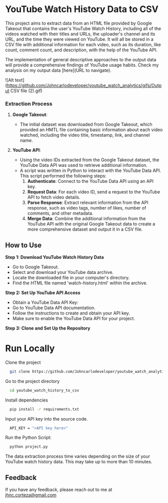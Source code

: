 
# YouTube Watch History Data to CSV

This project aims to extract data from an HTML file provided by Google Takeout that contains the user's YouTube Watch History, including all of the videos watched with their titles and URLs, the uploader's channel and its URL, and the time they were viewed on YouTube. It will all be stored in a CSV file with additional information for each video, such as its duration, like count, comment count, and description, with the help of the YouTube API. 

The implementation of general descriptive approaches to the output data will provide a comprehensive findings of YouTube usage habits. Check my analysis on my output data [here](URL to navigate).

![Alt text](https://github.com/Johncarlodeveloper/youtube_watch_analytics/gifs/Output CSV file (2).gif)

### Extraction Process

1. **Google Takeout**:
    - The initial dataset was downloaded from Google Takeout, which provided an HMTL file containing basic information about each video watched, including the video title, timestamp, link, and channel name.

2. **YouTube API**:
    - Using the video IDs extracted from the Google Takeout dataset, the YouTube Data API was used to retrieve additional information. 
    - A script was written in Python to interact with the YouTube Data API. This script performed the following steps:
        1. **Authenticate**: Connect to the YouTube Data API using an API key.
        2. **Request Data**: For each video ID, send a request to the YouTube API to fetch video details.
        3. **Parse Response**: Extract relevant information from the API response, such as video tags, number of likes, number of comments, and other metadata.
        4. **Merge Data**: Combine the additional information from the YouTube API with the original Google Takeout data to create a more comprehensive dataset and output it in a CSV file.

## How to Use

**Step 1: Download YouTube Watch History Data**
- Go to Google Takeout.
- Select and download your YouTube data archive.
- Locate the downloaded file in your computer's directory.
- Find the HTML file named 'watch-history.html' within the archive.

**Step 2: Set Up YouTube API Access**
- Obtain a YouTube Data API Key:
- Go to YouTube Data API documentation.
- Follow the instructions to create and obtain your API key.
- Make sure to enable the YouTube Data API for your project.

**Step 3: Clone and Set Up the Repository**

# Run Locally

Clone the project

```bash
  git clone https://github.com/Johncarlodeveloper/youtube_watch_analytics
```

Go to the project directory

```bash
  cd youtube_watch_history_to_csv
```

Install dependencies

```bash
  pip install -r requirements.txt
```

Input your API key into the source code.

```bash
  API_KEY = "<API key here>"
```

Run the Python Script:

```bash
  python project.py
```

The data extraction process time varies depending on the size of your YouTube watch history data. This may take up to more than 10 minutes.


## Feedback

If you have any feedback, please reach out to me at jhnc.corteza@gmail.com


